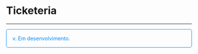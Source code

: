 # Ticketeria
---
<p style="color: #008AFC; border: 1px solid rgba(0, 138, 252, 1); border-radius:5px; padding: 1rem;">v. Em desenvolvimento.</p>